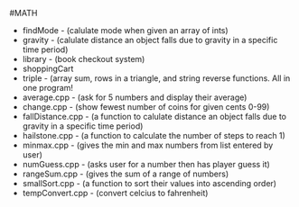#MATH
* findMode - (calulate mode when given an array of ints)  
* gravity - (calulate distance an object falls due to gravity in a specific time period)  
* library - (book checkout system) 
* shoppingCart  
* triple - (array sum, rows in a triangle, and string reverse functions. All in one program!
* average.cpp - (ask for 5 numbers and display their average)  
* change.cpp - (show fewest number of coins for given cents 0-99) 
* fallDistance.cpp - (a function to calulate distance an object falls due to gravity in a specific time period)  
* hailstone.cpp - (a function to calculate the number of steps to reach 1)  
* minmax.cpp - (gives the min and max numbers from list entered by user)
* numGuess.cpp - (asks user for a number then has player guess it)  
* rangeSum.cpp - (gives the sum of a range of numbers) 
* smallSort.cpp - (a function to sort their values into ascending order)  
* tempConvert.cpp - (convert celcius to fahrenheit)  
